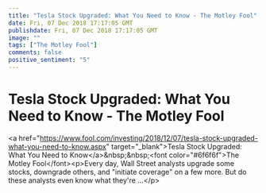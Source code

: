 ```yaml
---
title: "Tesla Stock Upgraded: What You Need to Know - The Motley Fool" 
date: Fri, 07 Dec 2018 17:17:05 GMT
publishdate: Fri, 07 Dec 2018 17:17:05 GMT
image: "" 
tags: ["The Motley Fool"] 
comments: false 
positive_sentiment: "5" 
---
```

# Tesla Stock Upgraded: What You Need to Know - The Motley Fool
&lt;a href="https://www.fool.com/investing/2018/12/07/tesla-stock-upgraded-what-you-need-to-know.aspx" target="_blank"&gt;Tesla Stock Upgraded: What You Need to Know&lt;/a&gt;&amp;nbsp;&amp;nbsp;&lt;font color="#6f6f6f"&gt;The Motley Fool&lt;/font&gt;&lt;p&gt;Every day, Wall Street analysts upgrade some stocks, downgrade others, and "initiate coverage" on a few more. But do these analysts even know what they're ...&lt;/p&gt;